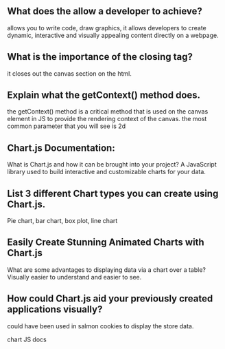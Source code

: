 ## What does the <canvas> allow a developer to achieve?
allows you to write code, draw graphics, it allows developers to create dynamic, interactive and visually appealing content directly on a webpage.

## What is the importance of the closing </canvas> tag?
it closes out the canvas section on the html.

## Explain what the getContext() method does.
the getContext() method is a critical method that is used on the canvas element in JS to provide the rendering context of the canvas. the most common parameter that you will see is 2d

## Chart.js Documentation:
What is Chart.js and how it can be brought into your project?
A JavaScript library used to build interactive and customizable charts for your data.

## List 3 different Chart types you can create using Chart.js.
Pie chart, bar chart, box plot, line chart

## Easily Create Stunning Animated Charts with Chart.js
What are some advantages to displaying data via a chart over a table?
Visually easier to understand and easier to see.

## How could Chart.js aid your previously created applications visually?
could have been used in salmon cookies to display the store data.

chart JS docs